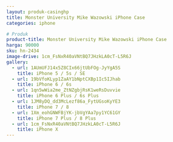 ```yaml
---
layout: produk-casinghp
title: Monster University Mike Wazowski iPhone Case
categories: iphone

# Produk
product-title: Monster University Mike Wazowski iPhone Case
harga: 90000
sku: hn-2434
image-drive: 1cm_FsNxR40aVNtBQ7JHzkLA0cT-L5R6J
gallery:
  - url: 1AUmUFJ14x5Z8CIx66jtUbFOg-JyYgA5S
    title: iPhone 5 / 5s / SE
  - url: 19bVfoKLyp1ZaAY1bNptCXBp1Ic5IJhab
    title: iPhone 6 / 6s
  - url: 1qn5wWia2me_ZtNZgbjRsK1weRsDuvvie
    title: iPhone 6 Plus / 6s Plus
  - url: 1JM8yDQ_dd3McLezf86a_FytUGsoKyYE3
    title: iPhone 7 / 8
  - url: 1Xm_eohGNWFBjYK-jbVgYAa7py1YC61GY
    title: iPhone 7 Plus / 8 Plus
  - url: 1cm_FsNxR40aVNtBQ7JHzkLA0cT-L5R6J
    title: iPhone X
---
```

